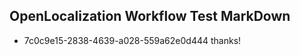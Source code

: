## OpenLocalization Workflow Test MarkDown
* 7c0c9e15-2838-4639-a028-559a62e0d444 thanks!

<!--HONumber=Sep16_HO1-->


